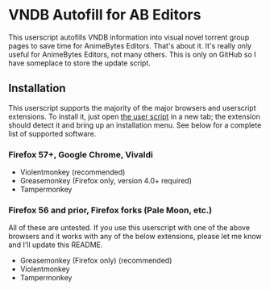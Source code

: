 # VNDB Autofill for AB Editors

This userscript autofills VNDB information into visual novel torrent group pages to save time for AnimeBytes Editors. That's about it. It's really only useful for AnimeBytes Editors, not many others. This is only on GitHub so I have someplace to store the update script.

## Installation

This userscript supports the majority of the major browsers and userscript extensions. To install it, just open [the user script](https://github.com/winneon/ab-vndb-autofill/raw/master/vndb.user.js) in a new tab; the extension should detect it and bring up an installation menu. See below for a complete list of supported software.

### Firefox 57+, Google Chrome, Vivaldi

* Violentmonkey (recommended)
* Greasemonkey (Firefox only, version 4.0+ required)
* Tampermonkey

### Firefox 56 and prior, Firefox forks (Pale Moon, etc.)

All of these are untested. If you use this userscript with one of the above browsers and it works with any of the below extensions, please let me know and I'll update this README.

* Greasemonkey (Firefox only) (recommended)
* Violentmonkey
* Tampermonkey
